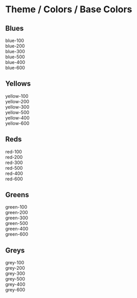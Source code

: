 # Theme / Colors / Base Colors

<!-- STORY -->

<section class="styleguide_section">
  <div class="colors-box flex-item flex flex-col margin-l0">
    <div class="flex flex-grow flex-col flex-center">
      <div class="swatch_group">
        <h2 class="color-blue-400 swatch_group__title">Blues</h2>
        <div class="swatch color-blue-100"><span class="swatch__name">blue-100</span><span class="swatch__color" data-color="04346C"></span><span class="swatch__bg" data-color="04346C"></span></div>
        <div class="swatch color-blue-200"><span class="swatch__name">blue-200</span><span class="swatch__color" data-color="04346C"></span><span class="swatch__bg" data-color="04346C"></span></div>
        <div class="swatch color-blue-300"><span class="swatch__name">blue-300</span><span class="swatch__color" data-color="04346C"></span><span class="swatch__bg" data-color="04346C"></span></div>
        <div class="swatch color-blue-400"><span class="swatch__name">blue-500</span><span class="swatch__color" data-color="04346C"></span><span class="swatch__bg" data-color="04346C"></span></div>
        <div class="swatch color-blue-500"><span class="swatch__name">blue-400</span><span class="swatch__color" data-color="04346C"></span><span class="swatch__bg" data-color="04346C"></span></div>
        <div class="swatch color-blue-600"><span class="swatch__name">blue-600</span><span class="swatch__color" data-color="04346C"></span><span class="swatch__bg" data-color="04346C"></span></div>
      </div>
      <div class="swatch_group">
        <h2 class="color-yellow-400 swatch_group__title">Yellows</h2>
        <div class="swatch color-yellow-100"><span class="swatch__name">yellow-100</span><span class="swatch__color" data-color="A66F00"></span><span class="swatch__bg" data-color="A66F00"></span></div>
        <div class="swatch color-yellow-200"><span class="swatch__name">yellow-200</span><span class="swatch__color" data-color="A67300"></span><span class="swatch__bg" data-color="A67300"></span></div>
        <div class="swatch color-yellow-300"><span class="swatch__name">yellow-300</span><span class="swatch__color" data-color="BF8F30"></span><span class="swatch__bg" data-color="BF8F30"></span></div>
        <div class="swatch color-yellow-400"><span class="swatch__name">yellow-500</span><span class="swatch__color" data-color="FFAA00"></span><span class="swatch__bg" data-color="FFAA00"></span></div>
        <div class="swatch color-yellow-500"><span class="swatch__name">yellow-400</span><span class="swatch__color" data-color="FFA200"></span><span class="swatch__bg" data-color="FFA200"></span></div>
        <div class="swatch color-yellow-600"><span class="swatch__name">yellow-600</span><span class="swatch__color" data-color="FFB100"></span><span class="swatch__bg" data-color="FFB100"></span></div>
      </div>
      <div class="swatch_group">
        <h2 class="color-red-400 swatch_group__title">Reds</h2>
        <div class="swatch color-red-100"><span class="swatch__name">red-100</span><span class="swatch__color" data-color="A60000"></span><span class="swatch__bg" data-color="A60000"></span></div>
        <div class="swatch color-red-200"><span class="swatch__name">red-200</span><span class="swatch__color" data-color="B72E3E"></span><span class="swatch__bg" data-color="B72E3E"></span></div>
        <div class="swatch color-red-300"><span class="swatch__name">red-300</span><span class="swatch__color" data-color="BF3030"></span><span class="swatch__bg" data-color="BF3030"></span></div>
        <div class="swatch color-red-400"><span class="swatch__name">red-500</span><span class="swatch__color" data-color="FF0000"></span><span class="swatch__bg" data-color="FF0000"></span></div>
        <div class="swatch color-red-500"><span class="swatch__name">red-400</span><span class="swatch__color" data-color="FA3E54"></span><span class="swatch__bg" data-color="FA3E54"></span></div>
        <div class="swatch color-red-600"><span class="swatch__name">red-600</span><span class="swatch__color" data-color="FF4040"></span><span class="swatch__bg" data-color="FF4040"></span></div>
      </div>
      <div class="swatch_group">
        <h2 class="color-green-400 swatch_group__title">Greens</h2>
        <div class="swatch color-green-100"><span class="swatch__name">green-100</span><span class="swatch__color" data-color="00CC00"></span><span class="swatch__bg" data-color="00CC00"></span></div>
        <div class="swatch color-green-200"><span class="swatch__name">green-200</span><span class="swatch__color" data-color="008500"></span><span class="swatch__bg" data-color="008500"></span></div>
        <div class="swatch color-green-300"><span class="swatch__name">green-300</span><span class="swatch__color" data-color="1D8C00"></span><span class="swatch__bg" data-color="1D8C00"></span></div>
        <div class="swatch color-green-400"><span class="swatch__name">green-500</span><span class="swatch__color" data-color="41A128"></span><span class="swatch__bg" data-color="41A128"></span></div>
        <div class="swatch color-green-500"><span class="swatch__name">green-400</span><span class="swatch__color" data-color="269926"></span><span class="swatch__bg" data-color="269926"></span></div>
        <div class="swatch color-green-600"><span class="swatch__name">green-600</span><span class="swatch__color" data-color="64DF85"></span><span class="swatch__bg" data-color="64DF85"></span></div>
      </div>
      <div class="swatch_group">
        <h2 class="color-grey-400 swatch_group__title">Greys</h2>
        <div class="swatch color-grey-100"><span class="swatch__name">grey-100</span><span class="swatch__color" data-color="e6e6e6"></span><span class="swatch__bg" data-color="e6e6e6"></span></div>
        <div class="swatch color-grey-200"><span class="swatch__name">grey-200</span><span class="swatch__color" data-color="cccccc"></span><span class="swatch__bg" data-color="cccccc"></span></div>
        <div class="swatch color-grey-300"><span class="swatch__name">grey-300</span><span class="swatch__color" data-color="b3b3b3"></span><span class="swatch__bg" data-color="b3b3b3"></span></div>
        <div class="swatch color-grey-400"><span class="swatch__name">grey-500</span><span class="swatch__color" data-color="808080"></span><span class="swatch__bg" data-color="808080"></span></div>
        <div class="swatch color-grey-500"><span class="swatch__name">grey-400</span><span class="swatch__color" data-color="999999"></span><span class="swatch__bg" data-color="999999"></span></div>
        <div class="swatch color-grey-600"><span class="swatch__name">grey-600</span><span class="swatch__color" data-color="666666"></span><span class="swatch__bg" data-color="666666"></span></div>
      </div>
    </div>
  </div>
</section>
